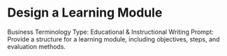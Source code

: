 # Design a Learning Module

Business Terminology Type: Educational & Instructional Writing
Prompt: Provide a structure for a learning module, including objectives, steps, and evaluation methods.